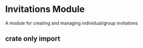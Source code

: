# Invitations Module

A module for creating and managing individual/group invitations

## crate only import